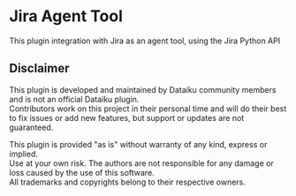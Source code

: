 # Jira Agent Tool

This plugin integration with Jira as an agent tool, using the Jira Python API

## Disclaimer

This plugin is developed and maintained by Dataiku community members and is not an official Dataiku plugin.  
Contributors work on this project in their personal time and will do their best to fix issues or add new features, but support or updates are not guaranteed.

This plugin is provided "as is" without warranty of any kind, express or implied.  
Use at your own risk. The authors are not responsible for any damage or loss caused by the use of this software.  
All trademarks and copyrights belong to their respective owners.
